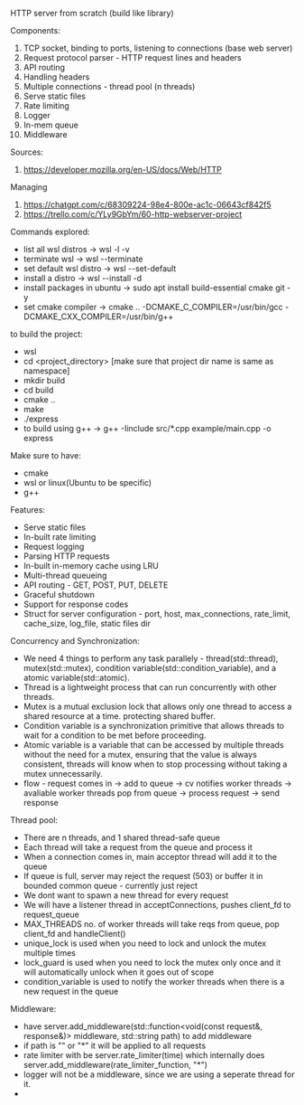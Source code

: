<!-- /notes.md -->

HTTP server from scratch
(build like library)

Components:
1. TCP socket, binding to ports, listening to connections (base web server)
2. Request protocol parser - HTTP request lines and headers
3. API routing 
4. Handling headers
5. Multiple connections - thread pool (n threads) 
6. Serve static files
7. Rate limiting
8. Logger
9. In-mem queue
10. Middleware 


Sources: 
1. https://developer.mozilla.org/en-US/docs/Web/HTTP


Managing
1. https://chatgpt.com/c/68309224-98e4-800e-ac1c-06643cf842f5
2. https://trello.com/c/YLy9GbYm/60-http-webserver-project


Commands explored:
- list all wsl distros -> wsl -l -v
- terminate wsl -> wsl --terminate <distro>
- set default wsl distro -> wsl --set-default <distro>
- install a distro -> wsl --install -d <distro>
- install packages in ubuntu -> sudo apt install build-essential cmake git -y
- set cmake compiler -> cmake .. -DCMAKE_C_COMPILER=/usr/bin/gcc -DCMAKE_CXX_COMPILER=/usr/bin/g++

to build the project:
- wsl
- cd <project_directory> [make sure that project dir name is same as namespace]
- mkdir build
- cd build
- cmake ..
- make
- ./express
- to build using g++ -> g++ -Iinclude src/*.cpp example/main.cpp -o express

Make sure to have:
- cmake
- wsl or linux(Ubuntu to be specific)
- g++

Features:
- Serve static files
- In-built rate limiting
- Request logging 
- Parsing HTTP requests
- In-built in-memory cache using LRU
- Multi-thread queueing
- API routing - GET, POST, PUT, DELETE
- Graceful shutdown
- Support for response codes
- Struct for server configuration - port, host, max_connections, rate_limit, cache_size, log_file, static files dir

Concurrency and Synchronization:
- We need 4 things to perform any task parallely - thread(std::thread), mutex(std::mutex), condition variable(std::condition_variable), and a atomic variable(std::atomic<bool>).
- Thread is a lightweight process that can run concurrently with other threads.
- Mutex is a mutual exclusion lock that allows only one thread to access a shared resource at a time. protecting shared buffer.
- Condition variable is a synchronization primitive that allows threads to wait for a condition to be met before proceeding.
- Atomic variable is a variable that can be accessed by multiple threads without the need for a mutex, ensuring that the value is always consistent, threads will know when to stop processing without taking a mutex unnecessarily.
- flow - request comes in -> add to queue -> cv notifies worker threads -> avaliable worker threads pop from queue -> process request   -> send response    

Thread pool:
- There are n threads, and 1 shared thread-safe queue
- Each thread will take a request from the queue and process it
- When a connection comes in, main acceptor thread will add it to the queue
- If queue is full, server may reject the request (503) or buffer it in bounded common queue - currently just reject
- We dont want to spawn a new thread for every request
- We will have a listener thread in acceptConnections, pushes client_fd to request_queue
- MAX_THREADS no. of worker threads will take reqs from queue, pop client_fd and handleClient()
- unique_lock is used when you need to lock and unlock the mutex multiple times
- lock_guard is used when you need to lock the mutex only once and it will automatically unlock when it goes out of scope  
- condition_variable is used to notify the worker threads when there is a new request in the queue


Middleware:
- have server.add_middleware(std::function<void(const request&, response&)> middleware, std::string path) to add middleware
- if path is "" or "*" it will be applied to all requests
- rate limiter with be server.rate_limiter(time) which internally does server.add_middleware(rate_limiter_function, "*")
- logger will not be a middleware, since we are using a seperate thread for it.
- 
